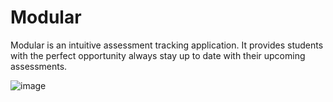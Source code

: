 # Modular
Modular is an intuitive assessment tracking application. It provides students with the perfect opportunity always stay up to date with their upcoming assessments.


![image](https://user-images.githubusercontent.com/46444336/236831991-30c781d6-eb0b-496f-97d1-7b4cf6c46c90.png)

